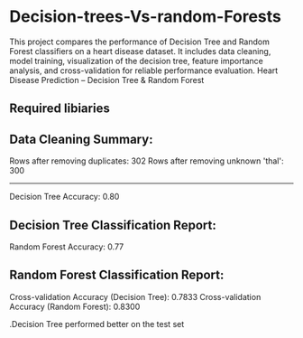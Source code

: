 # Decision-trees-Vs-random-Forests
This project compares the performance of Decision Tree and Random Forest classifiers on a heart disease dataset. It includes data cleaning, model training, visualization of the decision tree, feature importance analysis, and cross-validation for reliable performance evaluation.
Heart Disease Prediction – Decision Tree & Random Forest

Required libiaries
--------------------------

Data Cleaning Summary:
--------------------------------------------------------
Rows after removing duplicates: 302
Rows after removing unknown 'thal': 300

--------------------------------------------------------
Decision Tree Accuracy: 0.80

Decision Tree Classification Report:
--------------------------------------------------------
Random Forest Accuracy: 0.77

Random Forest Classification Report:
-------------------
Cross-validation Accuracy (Decision Tree): 0.7833
Cross-validation Accuracy (Random Forest): 0.8300

.Decision Tree performed better on the test set
